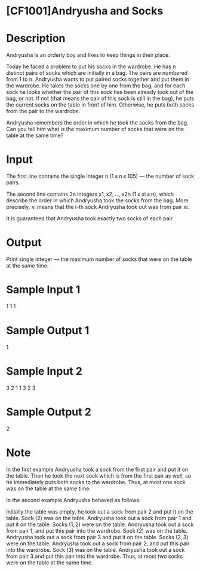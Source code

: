 # [CF1001]Andryusha and Socks

# Description
Andryusha is an orderly boy and likes to keep things in their place.

Today he faced a problem to put his socks in the wardrobe. He has n distinct pairs of socks which are initially in a bag. The pairs are numbered from 1 to n. Andryusha wants to put paired socks together and put them in the wardrobe. He takes the socks one by one from the bag, and for each sock he looks whether the pair of this sock has been already took out of the bag, or not. If not (that means the pair of this sock is still in the bag), he puts the current socks on the table in front of him. Otherwise, he puts both socks from the pair to the wardrobe.

Andryusha remembers the order in which he took the socks from the bag. Can you tell him what is the maximum number of socks that were on the table at the same time?

# Input
The first line contains the single integer n (1 ≤ n ≤ 105) — the number of sock pairs.

The second line contains 2n integers x1, x2, ..., x2n (1 ≤ xi ≤ n), which describe the order in which Andryusha took the socks from the bag. More precisely, xi means that the i-th sock Andryusha took out was from pair xi.

It is guaranteed that Andryusha took exactly two socks of each pair.

# Output
Print single integer — the maximum number of socks that were on the table at the same time.

# Sample Input 1
1
1 1

# Sample Output 1
1
# Sample Input 2
3
2 1 1 3 2 3
# Sample Output 2
2
# Note
In the first example Andryusha took a sock from the first pair and put it on the table. Then he took the next sock which is from the first pair as well, so he immediately puts both socks to the wardrobe. Thus, at most one sock was on the table at the same time.

In the second example Andryusha behaved as follows:

Initially the table was empty, he took out a sock from pair 2 and put it on the table.
Sock (2) was on the table. Andryusha took out a sock from pair 1 and put it on the table.
Socks (1, 2) were on the table. Andryusha took out a sock from pair 1, and put this pair into the wardrobe.
Sock (2) was on the table. Andryusha took out a sock from pair 3 and put it on the table.
Socks (2, 3) were on the table. Andryusha took out a sock from pair 2, and put this pair into the wardrobe.
Sock (3) was on the table. Andryusha took out a sock from pair 3 and put this pair into the wardrobe.
Thus, at most two socks were on the table at the same time.